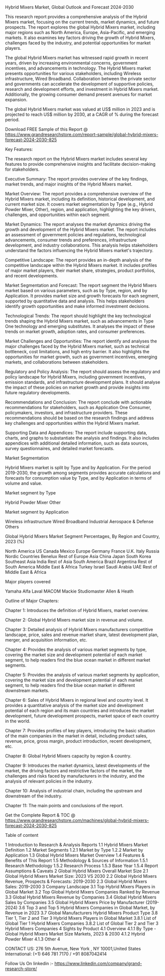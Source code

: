 Hybrid Mixers Market, Global Outlook and Forecast 2024-2030

This research report provides a comprehensive analysis of the Hybrid Mixers market, focusing on the current trends, market dynamics, and future prospects. The report explores the global Hybrid Mixers market, including major regions such as North America, Europe, Asia-Pacific, and emerging markets. It also examines key factors driving the growth of Hybrid Mixers, challenges faced by the industry, and potential opportunities for market players.

The global Hybrid Mixers market has witnessed rapid growth in recent years, driven by increasing environmental concerns, government incentives, and advancements in technology. The Hybrid Mixers market presents opportunities for various stakeholders, including Wireless infrastructure, Wired Broadband. Collaboration between the private sector and governments can accelerate the development of supportive policies, research and development efforts, and investment in Hybrid Mixers market. Additionally, the growing consumer demand present avenues for market expansion.

The global Hybrid Mixers market was valued at US$ million in 2023 and is projected to reach US$ million by 2030, at a CAGR of % during the forecast period.

Download FREE Sample of this Report @ https://www.grandresearchstore.com/report-sample/global-hybrid-mixers-forecast-2024-2030-825


Key Features:

The research report on the Hybrid Mixers market includes several key features to provide comprehensive insights and facilitate decision-making for stakeholders.

Executive Summary: The report provides overview of the key findings, market trends, and major insights of the Hybrid Mixers market.

Market Overview: The report provides a comprehensive overview of the Hybrid Mixers market, including its definition, historical development, and current market size. It covers market segmentation by Type (e.g., Hybrid Powder Mixer, Other), region, and application, highlighting the key drivers, challenges, and opportunities within each segment.

Market Dynamics: The report analyses the market dynamics driving the growth and development of the Hybrid Mixers market. The report includes an assessment of government policies and regulations, technological advancements, consumer trends and preferences, infrastructure development, and industry collaborations. This analysis helps stakeholders understand the factors influencing the Hybrid Mixers market's trajectory.

Competitive Landscape: The report provides an in-depth analysis of the competitive landscape within the Hybrid Mixers market. It includes profiles of major market players, their market share, strategies, product portfolios, and recent developments.

Market Segmentation and Forecast: The report segment the Hybrid Mixers market based on various parameters, such as by Type, region, and by Application. It provides market size and growth forecasts for each segment, supported by quantitative data and analysis. This helps stakeholders identify growth opportunities and make informed investment decisions.

Technological Trends: The report should highlight the key technological trends shaping the Hybrid Mixers market, such as advancements in Type One technology and emerging substitutes. It analyses the impact of these trends on market growth, adoption rates, and consumer preferences.

Market Challenges and Opportunities: The report identify and analyses the major challenges faced by the Hybrid Mixers market, such as technical bottleneck, cost limitations, and high entry barrier. It also highlights the opportunities for market growth, such as government incentives, emerging markets, and collaborations between stakeholders.

Regulatory and Policy Analysis: The report should assess the regulatory and policy landscape for Hybrid Mixers, including government incentives, emission standards, and infrastructure development plans. It should analyse the impact of these policies on market growth and provide insights into future regulatory developments.

Recommendations and Conclusion: The report conclude with actionable recommendations for stakeholders, such as Application One Consumer, policymakers, investors, and infrastructure providers. These recommendations should be based on the research findings and address key challenges and opportunities within the Hybrid Mixers market.

Supporting Data and Appendices: The report include supporting data, charts, and graphs to substantiate the analysis and findings. It also includes appendices with additional detailed information, such as data sources, survey questionnaires, and detailed market forecasts.

Market Segmentation

Hybrid Mixers market is split by Type and by Application. For the period 2019-2030, the growth among segments provides accurate calculations and forecasts for consumption value by Type, and by Application in terms of volume and value.



Market segment by Type



Hybrid Powder Mixer
Other


Market segment by Application



Wireless infrastructure
Wired Broadband
Industrial
Aerospace & Defense
Others


Global Hybrid Mixers Market Segment Percentages, By Region and Country, 2023 (%)



North America
US
Canada
Mexico
Europe
Germany
France
U.K.
Italy
Russia
Nordic Countries
Benelux
Rest of Europe
Asia
China
Japan
South Korea
Southeast Asia
India
Rest of Asia
South America
Brazil
Argentina
Rest of South America
Middle East & Africa
Turkey
Israel
Saudi Arabia
UAE
Rest of Middle East & Africa


Major players covered



Yamaha
Alfa Laval
MACOM
Mackie
Studiomaster
Allen & Heath


Outline of Major Chapters:

Chapter 1: Introduces the definition of Hybrid Mixers, market overview.

Chapter 2: Global Hybrid Mixers market size in revenue and volume.

Chapter 3: Detailed analysis of Hybrid Mixers manufacturers competitive landscape, price, sales and revenue market share, latest development plan, merger, and acquisition information, etc.

Chapter 4: Provides the analysis of various market segments by type, covering the market size and development potential of each market segment, to help readers find the blue ocean market in different market segments.

Chapter 5: Provides the analysis of various market segments by application, covering the market size and development potential of each market segment, to help readers find the blue ocean market in different downstream markets.

Chapter 6: Sales of Hybrid Mixers in regional level and country level. It provides a quantitative analysis of the market size and development potential of each region and its main countries and introduces the market development, future development prospects, market space of each country in the world.

Chapter 7: Provides profiles of key players, introducing the basic situation of the main companies in the market in detail, including product sales, revenue, price, gross margin, product introduction, recent development, etc.

Chapter 8: Global Hybrid Mixers capacity by region & country.

Chapter 9: Introduces the market dynamics, latest developments of the market, the driving factors and restrictive factors of the market, the challenges and risks faced by manufacturers in the industry, and the analysis of relevant policies in the industry.

Chapter 10: Analysis of industrial chain, including the upstream and downstream of the industry.

Chapter 11: The main points and conclusions of the report.

Get the Complete Report & TOC @ https://www.grandresearchstore.com/machines/global-hybrid-mixers-forecast-2024-2030-825

Table of content

1 Introduction to Research & Analysis Reports
1.1 Hybrid Mixers Market Definition
1.2 Market Segments
1.2.1 Market by Type
1.2.2 Market by Application
1.3 Global Hybrid Mixers Market Overview
1.4 Features & Benefits of This Report
1.5 Methodology & Sources of Information
1.5.1 Research Methodology
1.5.2 Research Process
1.5.3 Base Year
1.5.4 Report Assumptions & Caveats
2 Global Hybrid Mixers Overall Market Size
2.1 Global Hybrid Mixers Market Size: 2023 VS 2030
2.2 Global Hybrid Mixers Revenue, Prospects & Forecasts: 2019-2030
2.3 Global Hybrid Mixers Sales: 2019-2030
3 Company Landscape
3.1 Top Hybrid Mixers Players in Global Market
3.2 Top Global Hybrid Mixers Companies Ranked by Revenue
3.3 Global Hybrid Mixers Revenue by Companies
3.4 Global Hybrid Mixers Sales by Companies
3.5 Global Hybrid Mixers Price by Manufacturer (2019-2024)
3.6 Top 3 and Top 5 Hybrid Mixers Companies in Global Market, by Revenue in 2023
3.7 Global Manufacturers Hybrid Mixers Product Type
3.8 Tier 1, Tier 2 and Tier 3 Hybrid Mixers Players in Global Market
3.8.1 List of Global Tier 1 Hybrid Mixers Companies
3.8.2 List of Global Tier 2 and Tier 3 Hybrid Mixers Companies
4 Sights by Product
4.1 Overview
4.1.1 By Type - Global Hybrid Mixers Market Size Markets, 2023 & 2030
4.1.2 Hybrid Powder Mixer
4.1.3 Other
4

CONTACT US:
276 5th Avenue, New York , NY 10001,United States
International: (+1) 646 781 7170 / +91 8087042414

Follow Us On linkedin :- https://www.linkedin.com/company/grand-research-store/
 
